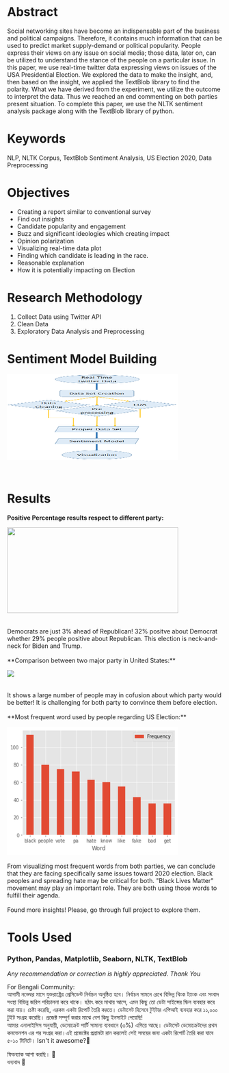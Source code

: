 # Abstract
Social networking sites have become an indispensable part of the business and political campaigns. Therefore, it contains much information that can be used to predict market supply-demand or political popularity. People express their views on any issue on social media; those data, later on, can be utilized to understand the stance of the people on a particular issue. In this paper, we use real-time twitter data expressing views on issues of the USA Presidential Election. We explored the data to make the insight, and, then based on the insight, we applied the TextBlob library to find the polarity. What we have derived from the experiment, we utilize the outcome to interpret the data. Thus we reached an end commenting on both parties present situation. To complete this paper, we use the NLTK sentiment analysis package along with the TextBlob library of python.

# Keywords
NLP, NLTK Corpus, TextBlob Sentiment Analysis, US Election 2020, Data Preprocessing

# Objectives
- Creating a report similar to conventional survey
- Find out insights
- Candidate popularity and engagement
- Buzz and significant ideologies which creating impact
- Opinion polarization
- Visualizing real-time data plot
- Finding which candidate is leading in the race. 
- Reasonable explanation 
- How it is potentially impacting on Election

# Research Methodology
1. Collect Data using Twitter API
2. Clean Data
3. Exploratory Data Analysis and Preprocessing

# Sentiment Model Building
<p align="left">
    <img src='https://raw.githubusercontent.com/Shaon2221/Real-Time-Tweet-Analysis-on-US-Election-2020/master/figure-4.png' height=200 width=400>
</p></br>

# Results
**Positive Percentage results respect to different party:**
<p align="left">
    <img src='https://raw.githubusercontent.com/Shaon2221/Real-Time-Tweet-Analysis-on-US-Election-2020/master/image(3).png' height=200 width=400>
</p></br>
Democrats are just 3% ahead of Republican! 32% positve about Democrat whether 29% people positive about Republican. This election is neck-and-neck for Biden and Trump. </br></br>
**Comparison between two major party in United States:**
<p align="left">
    <img src='https://raw.githubusercontent.com/Shaon2221/Real-Time-Tweet-Analysis-on-US-Election-2020/master/image(2).png' width=400>
</p></br>
It shows a large number of people may in cofusion about which party would be better! It is challenging for both party to convince them before election. </br></br>
**Most frequent word used by people regarding US Election:**
<p align="left">
    <img src='https://raw.githubusercontent.com/Shaon2221/Real-Time-Tweet-Analysis-on-US-Election-2020/master/mst_frqnt_wrds.png' height=300 width=400>
</p>
From visualizing most frequent words from both parties, we can conclude that they are facing specifically same issues toward 2020 election. Black peoples and spreading hate may be critical for both. "Black Lives Matter" movement may play an important role. They are both using those words to fulfill their agenda.</br></br>
Found more insights! Please, go through full project to explore them.


# Tools Used
### Python, Pandas, Matplotlib, Seaborn, NLTK, TextBlob

_Any recommendation or correction is highly appreciated. Thank You_

For Bengali Community: <br>
আগামী নভেম্বর মাসে যুক্তরাষ্ট্রের প্রেসিডেন্ট নির্বাচন অনুষ্ঠিত হবে। নির্বাচন সামনে রেখে বিভিন্ন থিংক ট্যাংক এবং সংবাদ সংস্থা বিভিন্ন জরিপ পরিচালনা করে থাকে। হঠাৎ করে মাথায় আসে, এমন কিছু তো ডেটা সাইন্সের স্কিল ব্যবহার করে করা যায়। চেষ্টা করেছি, এরকম একটা রিপোর্ট তৈরি করতে। ডেটাসেট হিসেবে টুইটার এপিআই ব্যবহার করে ১১,০০০ টুইট সংগ্রহ করেছি। প্রজেক্ট সম্পূর্ণ করার মাঝে বেশ কিছু ইনসাইট পেয়েছি!<br>
আমার এনালাইসিস অনুযায়ী, ডেমোক্রেট পার্টি সামান্য ব্যবধানে (৩%) এগিয়ে আছে। ডেটাসেট ডেমোক্রেটদের প্রথম কনভেনশন এর পর সংগ্রহ করা।এই প্রজেক্টের প্রগ্রামটা রান করলেই সেই সময়ের জন্য একটা রিপোর্ট তৈরি করা যাবে ৫-১০ মিনিটে। Isn't it awesome?🤔 <br>

ফিডব্যাক আশা করছি। 🙏<br>
ধন্যবাদ 🖤
